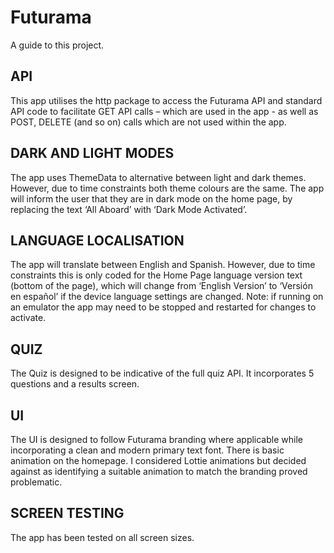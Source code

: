 # Futurama

A guide to this project.

## API

This app utilises the http package to access the Futurama API and standard API code to facilitate GET API calls – which are used in the app - as well as POST, DELETE (and so on) calls which are not used within the app. 

## DARK AND LIGHT MODES

The app uses ThemeData to alternative between light and dark themes. However, due to time constraints both theme colours are the same. The app will inform the user that they are in dark mode on the home page, by replacing the text ‘All Aboard’ with ‘Dark Mode Activated’.

## LANGUAGE LOCALISATION

The app will translate between English and Spanish. However, due to time constraints this is only coded for the Home Page language version text (bottom of the page), which will change from ‘English Version’ to ‘Versión en español’ if the device language settings are changed. Note: if running on an emulator the app may need to be stopped and restarted for changes to activate.

## QUIZ

The Quiz is designed to be indicative of the full quiz API. It incorporates 5 questions and a results screen.

## UI

The UI is designed to follow Futurama branding where applicable while incorporating a clean and modern primary text font. There is basic animation on the homepage. I considered Lottie animations but decided against as identifying a suitable animation to match the branding proved problematic. 

## SCREEN TESTING

The app has been tested on all screen sizes.


